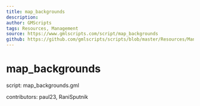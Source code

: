 ```yaml
---
title: map_backgrounds
description: 
author: GMScripts
tags: Resources, Management
source: https://www.gmlscripts.com/script/map_backgrounds
github: https://github.com/gmlscripts/scripts/blob/master/Resources/Management/map_backgrounds.gml
---
```


map_backgrounds
===============

script: map_backgrounds.gml

contributors: paul23, RaniSputnik
